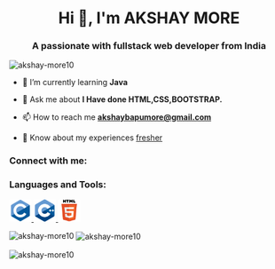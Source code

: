 <h1 align="center">Hi 👋, I'm AKSHAY MORE</h1>
<h3 align="center">A passionate with fullstack web developer from India</h3>

<p align="left"> <img src="https://komarev.com/ghpvc/?username=akshay-more10&label=Profile%20views&color=0e75b6&style=flat" alt="akshay-more10" /> </p>

- 🌱 I’m currently learning **Java**

- 💬 Ask me about **I Have done HTML,CSS,BOOTSTRAP.**

- 📫 How to reach me **akshaybapumore@gmail.com**

- 📄 Know about my experiences [fresher](fresher)

<h3 align="left">Connect with me:</h3>
<p align="left">
</p>

<h3 align="left">Languages and Tools:</h3>
<p align="left"> <a href="https://www.cprogramming.com/" target="_blank" rel="noreferrer"> <img src="https://raw.githubusercontent.com/devicons/devicon/master/icons/c/c-original.svg" alt="c" width="40" height="40"/> </a> <a href="https://www.w3schools.com/cpp/" target="_blank" rel="noreferrer"> <img src="https://raw.githubusercontent.com/devicons/devicon/master/icons/cplusplus/cplusplus-original.svg" alt="cplusplus" width="40" height="40"/> </a> <a href="https://www.w3.org/html/" target="_blank" rel="noreferrer"> <img src="https://raw.githubusercontent.com/devicons/devicon/master/icons/html5/html5-original-wordmark.svg" alt="html5" width="40" height="40"/> </a> </p>

<p><img align="left" src="https://github-readme-stats.vercel.app/api/top-langs?username=akshay-more10&show_icons=true&locale=en&layout=compact" alt="akshay-more10" /></p>

<p>&nbsp;<img align="center" src="https://github-readme-stats.vercel.app/api?username=akshay-more10&show_icons=true&locale=en" alt="akshay-more10" /></p>

<p><img align="center" src="https://github-readme-streak-stats.herokuapp.com/?user=akshay-more10&" alt="akshay-more10" /></p>

